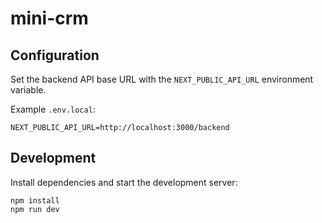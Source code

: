 # mini-crm

## Configuration

Set the backend API base URL with the `NEXT_PUBLIC_API_URL` environment variable.

Example `.env.local`:

```
NEXT_PUBLIC_API_URL=http://localhost:3000/backend
```

## Development

Install dependencies and start the development server:

```
npm install
npm run dev
```
